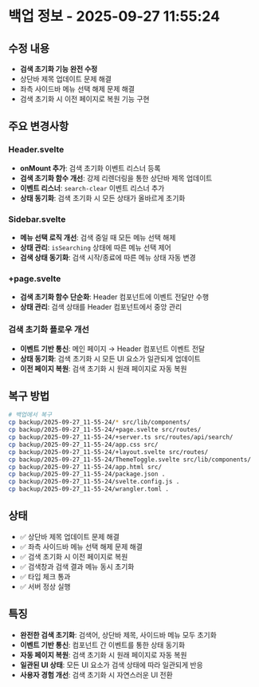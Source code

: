 # 백업 정보 - 2025-09-27 11:55:24

## 수정 내용
- **검색 초기화 기능 완전 수정**
- 상단바 제목 업데이트 문제 해결
- 좌측 사이드바 메뉴 선택 해제 문제 해결
- 검색 초기화 시 이전 페이지로 복원 기능 구현

## 주요 변경사항

### Header.svelte
- **onMount 추가**: 검색 초기화 이벤트 리스너 등록
- **검색 초기화 함수 개선**: 강제 리렌더링을 통한 상단바 제목 업데이트
- **이벤트 리스너**: `search-clear` 이벤트 리스너 추가
- **상태 동기화**: 검색 초기화 시 모든 상태가 올바르게 초기화

### Sidebar.svelte
- **메뉴 선택 로직 개선**: 검색 중일 때 모든 메뉴 선택 해제
- **상태 관리**: `isSearching` 상태에 따른 메뉴 선택 제어
- **검색 상태 동기화**: 검색 시작/종료에 따른 메뉴 상태 자동 변경

### +page.svelte
- **검색 초기화 함수 단순화**: Header 컴포넌트에 이벤트 전달만 수행
- **상태 관리**: 검색 상태를 Header 컴포넌트에서 중앙 관리

### 검색 초기화 플로우 개선
- **이벤트 기반 통신**: 메인 페이지 → Header 컴포넌트 이벤트 전달
- **상태 동기화**: 검색 초기화 시 모든 UI 요소가 일관되게 업데이트
- **이전 페이지 복원**: 검색 초기화 시 원래 페이지로 자동 복원

## 복구 방법
```bash
# 백업에서 복구
cp backup/2025-09-27_11-55-24/* src/lib/components/
cp backup/2025-09-27_11-55-24/+page.svelte src/routes/
cp backup/2025-09-27_11-55-24/+server.ts src/routes/api/search/
cp backup/2025-09-27_11-55-24/app.css src/
cp backup/2025-09-27_11-55-24/+layout.svelte src/routes/
cp backup/2025-09-27_11-55-24/ThemeToggle.svelte src/lib/components/
cp backup/2025-09-27_11-55-24/app.html src/
cp backup/2025-09-27_11-55-24/package.json .
cp backup/2025-09-27_11-55-24/svelte.config.js .
cp backup/2025-09-27_11-55-24/wrangler.toml .
```

## 상태
- ✅ 상단바 제목 업데이트 문제 해결
- ✅ 좌측 사이드바 메뉴 선택 해제 문제 해결
- ✅ 검색 초기화 시 이전 페이지로 복원
- ✅ 검색창과 검색 결과 메뉴 동시 초기화
- ✅ 타입 체크 통과
- ✅ 서버 정상 실행

## 특징
- **완전한 검색 초기화**: 검색어, 상단바 제목, 사이드바 메뉴 모두 초기화
- **이벤트 기반 통신**: 컴포넌트 간 이벤트를 통한 상태 동기화
- **자동 페이지 복원**: 검색 초기화 시 원래 페이지로 자동 복원
- **일관된 UI 상태**: 모든 UI 요소가 검색 상태에 따라 일관되게 반응
- **사용자 경험 개선**: 검색 초기화 시 자연스러운 UI 전환










